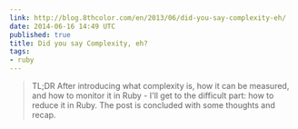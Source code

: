 ```yaml
---
link: http://blog.8thcolor.com/en/2013/06/did-you-say-complexity-eh/
date: 2014-06-16 14:49 UTC
published: true
title: Did you say Complexity, eh?
tags:
- ruby
---
```


<blockquote>TL;DR After introducing what complexity is, how it can be measured, and how to monitor it in Ruby - I'll get to the difficult part: how to reduce it in Ruby. The post is concluded with some thoughts and recap.

</blockquote>
